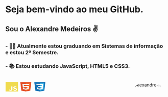 # Seja bem-vindo ao meu GitHub.

  ## Sou o Alexandre Medeiros ✌️

### - 🧑‍🎓 Atualmente estou graduando em Sistemas de informação e estou 2º Semestre.
### - 📚 Estou estudando JavaScript, HTML5 e CSS3.

<div style="display: inline_block"><br>
  <img align="center" alt="Alexandre-Js" height="30" width="40" src="https://raw.githubusercontent.com/devicons/devicon/master/icons/javascript/javascript-plain.svg">
  <img align="center" alt="Alexandre-HTML" height="30" width="40" src="https://raw.githubusercontent.com/devicons/devicon/master/icons/html5/html5-original.svg">
  <img align="center" alt="Alexandre-CSS" height="30" width="40" src="https://raw.githubusercontent.com/devicons/devicon/master/icons/css3/css3-original.svg">
  <img align="right" alt="Alexandre-img" height="150" style="border-radius:50px;" src="view-source:https://www.instagram.com/p/CRXF981L1tB5WCAj9IJ4dAM12AwvmWIVIfBCf80/">
</div>
